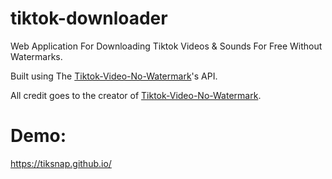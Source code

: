 # tiktok-downloader
Web Application For Downloading Tiktok Videos &amp; Sounds For Free Without Watermarks.

Built using The [Tiktok-Video-No-Watermark](https://github.com/yi005/Tiktok-Video-No-Watermark)'s API.

All credit goes to the creator of [Tiktok-Video-No-Watermark](https://github.com/yi005/Tiktok-Video-No-Watermark).

# Demo:
https://tiksnap.github.io/
